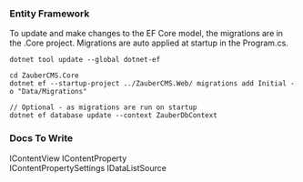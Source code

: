 ### Entity Framework

To update and make changes to the EF Core model, the migrations are in the .Core project. Migrations are auto applied at startup in the Program.cs.

```
dotnet tool update --global dotnet-ef

cd ZauberCMS.Core
dotnet ef --startup-project ../ZauberCMS.Web/ migrations add Initial -o "Data/Migrations"

// Optional - as migrations are run on startup  
dotnet ef database update --context ZauberDbContext
```

### Docs To Write

IContentView
IContentProperty  
IContentPropertySettings
IDataListSource
